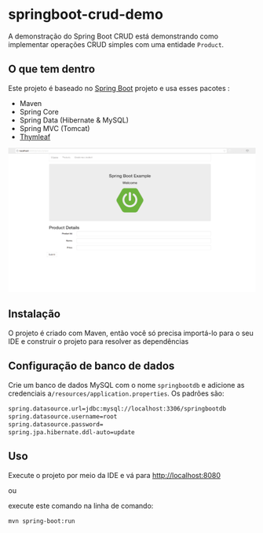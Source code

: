 # springboot-crud-demo

A demonstração do Spring Boot CRUD está demonstrando como implementar operações CRUD simples com uma entidade `Product`.

## O que tem dentro 
Este projeto é baseado no [Spring Boot](http://projects.spring.io/spring-boot/) projeto e usa esses pacotes :
- Maven
- Spring Core
- Spring Data (Hibernate & MySQL)
- Spring MVC (Tomcat)
- [Thymleaf](https://thymeleaf.org)

<img src="spring.gif">

## Instalação
O projeto é criado com Maven, então você só precisa importá-lo para o seu IDE e construir o projeto para resolver as dependências

## Configuração de banco de dados
Crie um banco de dados MySQL com o nome `springbootdb` e adicione as credenciais a`/resources/application.properties`.
Os padrões são:

```
spring.datasource.url=jdbc:mysql://localhost:3306/springbootdb
spring.datasource.username=root
spring.datasource.password=
spring.jpa.hibernate.ddl-auto=update
```

## Uso 
Execute o projeto por meio da IDE e vá para [http://localhost:8080](http://localhost:8080)

ou

execute este comando na linha de comando:
```
mvn spring-boot:run
```
